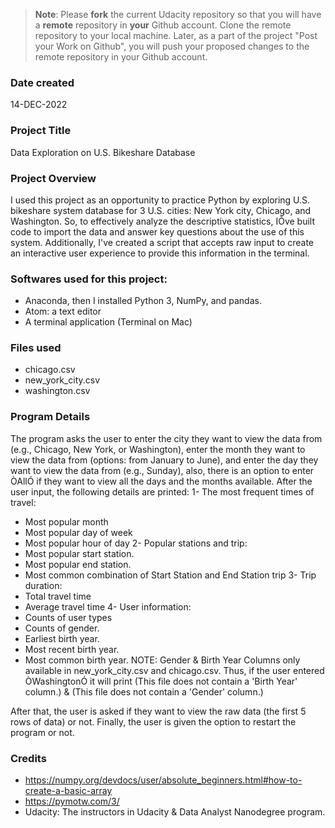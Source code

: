 >**Note**: Please **fork** the current Udacity repository so that you will have a **remote** repository in **your** Github account. Clone the remote repository to your local machine. Later, as a part of the project "Post your Work on Github", you will push your proposed changes to the remote repository in your Github account.

### Date created
14-DEC-2022

### Project Title
Data Exploration on U.S. Bikeshare Database 

### Project Overview
I used this project as an opportunity to practice Python by exploring U.S. bikeshare system database for 3 U.S. cities: New York city, Chicago, and Washington.
So, to effectively analyze the descriptive statistics, IÕve built code to import the data and answer key questions about the use of this system. 
Additionally, I've created a script that accepts raw input to create an interactive user experience to provide this information in the terminal. 

### Softwares used for this project: 
- Anaconda, then I installed Python 3, NumPy, and pandas. 
- Atom: a text editor 
- A terminal application (Terminal on Mac) 

### Files used
- chicago.csv
- new_york_city.csv
- washington.csv

### Program Details 
The program asks the user to enter the city they want to view the data from (e.g., Chicago, New York, or Washington), enter the month they want to view the data from (options: from January to June), and enter the day they want to view the data from (e.g., Sunday), also, there is an option to enter ÒAllÓ if they want to view all the days and the months available.
After the user input, the following details are printed:
1- The most frequent times of travel:
- Most popular month
- Most popular day of week
- Most popular hour of day
2- Popular stations and trip:
- Most popular start station.
- Most popular end station.
- Most common combination of Start Station and End Station trip
3- Trip duration:
- Total travel time
- Average travel time
4- User information:
- Counts of user types
- Counts of gender. 
- Earliest birth year.
- Most recent birth year.
- Most common birth year.
NOTE: Gender & Birth Year Columns only available in new_york_city.csv and chicago.csv. Thus, if the user entered ÒWashingtonÓ it will print (This file does not contain a 'Birth Year' column.) & (This file does not contain a 'Gender' column.)

After that, the user is asked if they want to view the raw data (the first 5 rows of data) or not. 
Finally, the user is given the option to restart the program or not.

### Credits
- https://numpy.org/devdocs/user/absolute_beginners.html#how-to-create-a-basic-array
- https://pymotw.com/3/ 
- Udacity: The instructors in Udacity & Data Analyst Nanodegree program. 

